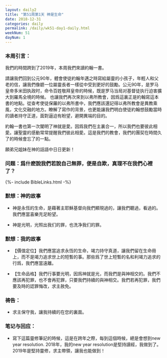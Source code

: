 ```yaml
---
layout: daily2
title: "第51周第1天 神是生命"
date: 2018-12-31
categories: daily
permalink: /daily/wk51-day1-daily.html
weekNum: 51
dayNum: 1
---
```


### 本周引言：
我們的時間跨到了2019年，本周我們來讀約翰一書。

請讓我們回到公元90年，體會使徒約翰年邁之時寫給屬靈的小孩子，年輕人和父老的信，讓我們像聼一位屬靈長者一樣從中受到更好的鼓勵。公元90年，是罗马皇帝多米田执政时，命令百姓敬拜皇帝的時候，既是罗马当局对基督徒执行迫害擴大到羅馬全境的時候。
也讓我們再次來到以弗所教會，因爲這裏正是約翰寫這本書的地點。從查考使徒保羅的以弗所書中，我們應該還記得以弗所教會是異教乘風，文化交融的地方。瞭解了寫作的背景，也更能讓我們明白使徒約翰想鼓勵當時的讀者持守正道，面對逼迫有盼望，避開異端的目的。

約翰一書也第一次闡明了神就是愛。因爲我們在主裏合一，所以我們也要彼此相愛。讓聖靈的感動常常提醒我們彼此相愛。這是我們的教會，我們的團契在時間久了的時候會忘了的一點。

願弟兄姐妹在神的話語中日日更新！

### 问题：爲什麽說我們若說自己無罪，便是自欺，真理不在我們心裡了？

{%- include BibleLinks.html -%}

### 默想：神的故事 
+ 神是永恆的生命，是藉著主耶穌基督向我們顯現過的，讓我們聽過，看過的。我們應當喜樂充足盼望。

+ 神是光明，光照出我们的罪，也洗净我们的罪。

### 默想：我的故事
+ 【價值定位】我們應當追求永恆的生命，竭力持守真道，讓我們留在生命冊上，而不是竭力追求世上的短暫的事。那些爲了世上短暫的名和利竭力追求的行爲，我們應當遠離。

+ 【生命品格】我們行事要光明，因爲神就是光，而我們是與神相交的。我們不應該再犯罪，也不會再犯罪，只要我們持續的與神相交。我們若再犯罪，我們要及時的認罪悔改，求主赦免。

### 祷告：

+ 求主保守我，讓我持續的在您的裏面。

### 笔记与回应：

+ 寫下這篇靈修筆記的時候，這是在跨年之際，每到這個時候，總是會想到new year resolution. 2018年，我的new year resolution是堅持讀經，我做到了。2019年是堅持靈修，求主帶領，讓我也能做到！

